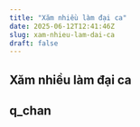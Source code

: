 ```yaml
---
title: "Xăm nhiều làm đại ca"
date: 2025-06-12T12:41:46Z
slug: xam-nhieu-lam-dai-ca
draft: false
---
```


## Xăm nhiều làm đại ca

## q_chan


